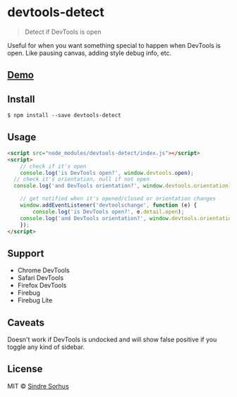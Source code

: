 # devtools-detect

> Detect if DevTools is open

Useful for when you want something special to happen when DevTools is open. Like pausing canvas, adding style debug info, etc.


## [Demo](http://sindresorhus.com/devtools-detect)


## Install

```
$ npm install --save devtools-detect
```


## Usage

```html
<script src="node_modules/devtools-detect/index.js"></script>
<script>
	// check if it's open
	console.log('is DevTools open?', window.devtools.open);
  // check it's orientation, null if not open
  console.log('and DevTools orientation?', window.devtools.orientation);

	// get notified when it's opened/closed or orientation changes
	window.addEventListener('devtoolschange', function (e) {
		console.log('is DevTools open?', e.detail.open);
    console.log('and DevTools orientation?', window.devtools.orientation);
	});
</script>
```


## Support

- Chrome DevTools
- Safari DevTools
- Firefox DevTools
- Firebug
- Firebug Lite


## Caveats

Doesn't work if DevTools is undocked and will show false positive if you toggle any kind of sidebar.


## License

MIT © [Sindre Sorhus](http://sindresorhus.com)

